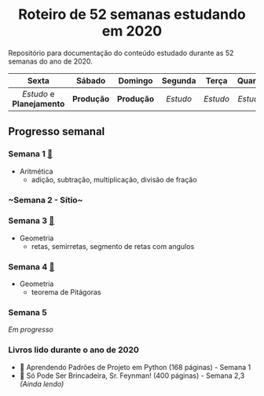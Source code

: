 <h1 align="center">Roteiro de 52 semanas estudando em 2020</h1>

Repositório para documentação do conteúdo estudado durante as 52 semanas do ano de 2020.

| Sexta | Sábado | Domingo | Segunda | Terça | Quarta | Quinta |
|:-:|:-:|:-:|:-:|:-:|:-:|:-:|
|_Estudo_ e **Planejamento**|**Produção**|**Produção**|_Estudo_|_Estudo_|_Estudo_|_Estudo_|

## Progresso semanal

### Semana 1 [:memo:](./week-1/week-1.pdf)
- Aritmética
    - adição, subtração, multiplicação, divisão de fração
### ~Semana 2 - Sítio~
### Semana 3 [:memo:](./week-3/week-3.pdf) 
- Geometria
    - retas, semirretas, segmento de retas com angulos
### Semana 4 [:memo:](./week-4/week-4.pdf) 
- Geometria
  - teorema de Pitágoras
### Semana 5
_Em progresso_

### Livros lido durante o ano de 2020
- :book: Aprendendo Padrões de Projeto em Python (168 páginas) - Semana 1
- :book: Só Pode Ser Brincadeira, Sr. Feynman! (400 páginas) - Semana 2,3 _(Ainda lendo)_
